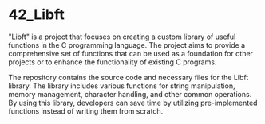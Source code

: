 # 42_Libft

"Libft" is a project that focuses on creating a custom library of useful functions in the C programming language. The project aims to provide a comprehensive set of functions that can be used as a foundation for other projects or to enhance the functionality of existing C programs.

The repository contains the source code and necessary files for the Libft library. The library includes various functions for string manipulation, memory management, character handling, and other common operations. By using this library, developers can save time by utilizing pre-implemented functions instead of writing them from scratch.

